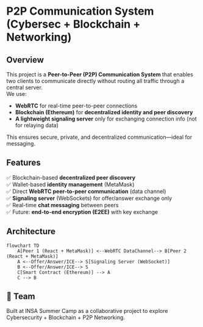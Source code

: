 #  P2P Communication System (Cybersec + Blockchain + Networking)

## Overview
This project is a **Peer-to-Peer (P2P) Communication System** that enables two clients to communicate directly without routing all traffic through a central server.  
We use:
- **WebRTC** for real-time peer-to-peer connections
- **Blockchain (Ethereum)** for **decentralized identity and peer discovery**
- **A lightweight signaling server** only for exchanging connection info (not for relaying data)

This ensures secure, private, and decentralized communication—ideal for messaging. 

##  Features
✅ Blockchain-based **decentralized peer discovery**  
✅ Wallet-based **identity management** (MetaMask)  
✅ Direct **WebRTC peer-to-peer communication** (data channel)  
✅ **Signaling server** (WebSockets) for offer/answer exchange only  
✅ Real-time **chat messaging** between peers  
✅ Future: **end-to-end encryption (E2EE)** with key exchange  


## Architecture

```mermaid
flowchart TD
    A[Peer 1 (React + MetaMask)] <--WebRTC DataChannel--> B[Peer 2 (React + MetaMask)]
    A <--Offer/Answer/ICE--> S[Signaling Server (WebSocket)]
    B <--Offer/Answer/ICE--> S
    C[Smart Contract (Ethereum)] --> A
    C --> B
```

## 👥 Team

Built at INSA Summer Camp as a collaborative project to explore Cybersecurity + Blockchain + P2P Networking. 
